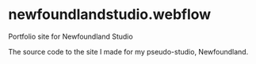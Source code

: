 # newfoundlandstudio.webflow
Portfolio site for Newfoundland Studio

The source code to the site I made for my pseudo-studio, Newfoundland.
